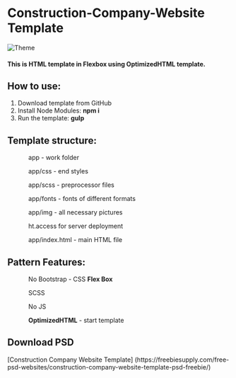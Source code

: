 # Construction-Company-Website Template
![Theme](https://cdn.freebiesupply.com/images/large/1x/construction-company-website-template-u96.jpg)

<h4>This is HTML template in Flexbox using OptimizedHTML template.</h4>

<h2>How to use:</h2>
<ol>
	<li>Download template from GitHub</li>
	<li>Install Node Modules: <strong>npm i</strong></li>
	<li>Run the template: <strong>gulp</strong></li>
</ol>

<h2>Template structure:</h2>
<ol>
	<ul>app - work folder</ul>
	<ul>app/css - end styles</ul>
	<ul>app/scss - preprocessor files</ul>
  <ul>app/fonts - fonts of different formats</ul>
  <ul>app/img - all necessary pictures</ul>
  <ul>ht.access for server deployment</ul>
  <ul>app/index.html - main HTML file</ul>
</ol>

<h2>Pattern Features:</h2>
<ol>
	<ul>No Bootstrap - CSS <strong>Flex Box</strong></ul>
  <ul>SCSS</ul>
  <ul>No JS</ul>
  <ul><strong>OptimizedHTML</strong> - start template</ul>
</ol>

<h2>Download PSD</h2>
[Construction Company Website Template] (https://freebiesupply.com/free-psd-websites/construction-company-website-template-psd-freebie/)
